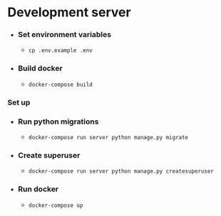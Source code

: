# Development server

- ### Set environment variables

  - `cp .env.example .env`

- ### Build docker

  - `docker-compose build`


### Set up 

  - ### Run python migrations

      - `docker-compose run server python manage.py migrate`

  - ### Create superuser

      - `docker-compose run server python manage.py createsuperuser`

  - ### Run docker

      - `docker-compose up`

